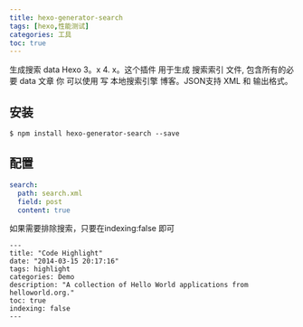 ```yaml
---
title: hexo-generator-search
tags: [hexo,性能测试]
categories: 工具
toc: true
---
```



生成搜索 data   Hexo  3。x   4. x。这个插件    用于生成  搜索索引 文件,  包含所有的必要  data    文章 你 可以使用 写 本地搜索引擎   博客。JSON支持  XML 和   输出格式。

## 安装
```shell
$ npm install hexo-generator-search --save
```

## 配置

```yml
search:
  path: search.xml
  field: post
  content: true
```


如果需要排除搜索，只要在indexing:false 即可
```
---
title: "Code Highlight"
date: "2014-03-15 20:17:16"
tags: highlight
categories: Demo
description: "A collection of Hello World applications from helloworld.org."
toc: true
indexing: false
---
```